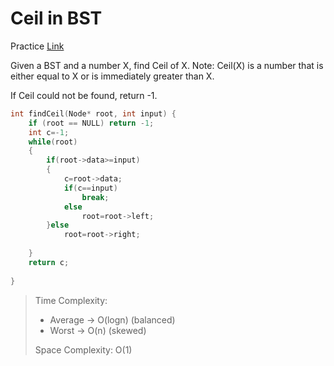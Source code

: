 # Ceil in BST

Practice [Link](https://www.geeksforgeeks.org/problems/implementing-ceil-in-bst/1)


Given a BST and a number X, find Ceil of X.
Note: Ceil(X) is a number that is either equal to X or is immediately greater than X.

If Ceil could not be found, return -1.


```cpp
int findCeil(Node* root, int input) {
    if (root == NULL) return -1;
    int c=-1;
    while(root)
    {
        if(root->data>=input)
        {
            c=root->data;
            if(c==input)
                break;
            else
                root=root->left;
        }else
            root=root->right;
        
    }
    return c;
    
}
```

> Time Complexity:
> - Average -> O(logn) (balanced)
> - Worst -> O(n) (skewed)
>
> Space Complexity: O(1)